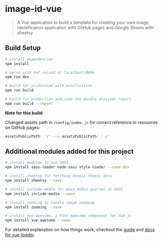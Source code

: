 # image-id-vue

> A Vue application to build a template for creating your own image identification application with GitHub pages and Google Sheets with sheetsy

## Build Setup

``` bash
# install dependencies
npm install

# serve with hot reload at localhost:8080
npm run dev

# build for production with minification
npm run build

# build for production and view the bundle analyzer report
npm run build --report
```
**Note for this build:**

Changed assets path in ```/config/index.js``` for correct reference to resources on GitHub pages:

```js
assetsPublicPath: '/' --> assetsPublicPath: './'
```


## Additional modules added for this project
``` bash
# install modules to use SASS
npm install sass-loader node-sass style-loader --save-dev

# install sheetsy for fetching Google Sheets data
npm install sheetsy --save

# install include-media for easy media queries in SASS
npm install include-media --save

# install zooming to handle image zooming
npm install zooming --save

# install vue-awesome, a Font Awesome component for Vue.js
npm install vue-awesome --save
```


For detailed explanation on how things work, checkout the [guide](http://vuejs-templates.github.io/webpack/) and [docs for vue-loader](http://vuejs.github.io/vue-loader).
